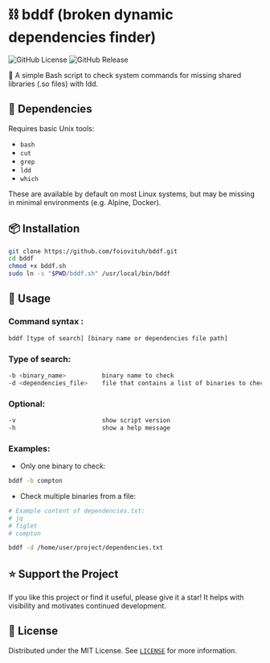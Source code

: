 # ⛓️ bddf (broken dynamic dependencies finder)
![GitHub License](https://img.shields.io/github/license/foiovituh/bddf)
![GitHub Release](https://img.shields.io/github/v/release/foiovituh/bddf)

🧩 A simple Bash script to check system commands for missing shared libraries (.so files) with ldd.

## 🔗 Dependencies
Requires basic Unix tools:
- `bash`
- `cut`
- `grep`
- `ldd`
- `which`

These are available by default on most Linux systems, but may be missing in minimal environments (e.g. Alpine, Docker).

## 📦 Installation
```bash
git clone https://github.com/foiovituh/bddf.git
cd bddf
chmod +x bddf.sh
sudo ln -s "$PWD/bddf.sh" /usr/local/bin/bddf
```

## 🚀 Usage
### Command syntax :
```bash
bddf [type of search] [binary name or dependencies file path]
```

### Type of search:
```bash
-b <binary_name>          binary name to check
-d <dependencies_file>    file that contains a list of binaries to check
```

### Optional:
```bash
-v                        show script version
-h                        show a help message
```

### Examples:
- Only one binary to check:
```bash
bddf -b compton
```

- Check multiple binaries from a file:
```bash
# Example content of dependencies.txt:
# jq
# figlet
# compton

bddf -d /home/user/project/dependencies.txt
```

## ⭐ Support the Project
If you like this project or find it useful, please give it a star! It helps with visibility and motivates continued development.

## 📄 License
Distributed under the MIT License. See [`LICENSE`](LICENSE) for more information.
